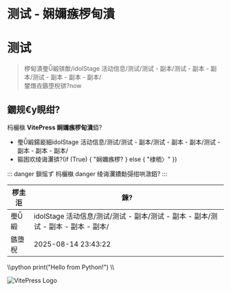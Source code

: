 ﻿# 测试 - 娴嬭瘯椤甸潰
# 测试

> 椤甸潰璺緞锛歕/idolStage 活动信息/测试/测试 - 副本/测试 - 副本 - 副本/测试 - 副本 - 副本 - 副本/\
> 鐢熸垚鏃堕棿锛?now

## 鐗规€у睍绀?
杩欐槸 **VitePress 娴嬭瘯椤甸潰**銆?

- 璺緞鍚嶏細idolStage 活动信息/测试/测试 - 副本/测试 - 副本 - 副本/测试 - 副本 - 副本 - 副本/
- 鏂囦欢绫诲瀷锛?(if (True) { "娴嬭瘯椤? } else { "棣栭〉" })

::: danger 鎻愮ず
杩欐槸 danger 绫诲瀷鐨勬彁绀哄潡銆?
:::

| 椤圭洰 | 鍊?|
| ---- | -- |
| 璺緞 | idolStage 活动信息/测试/测试 - 副本/测试 - 副本 - 副本/测试 - 副本 - 副本 - 副本/ |
| 鏃堕棿 | 2025-08-14 23:43:22 |

\\\python
print("Hello from Python!")
\\\

![VitePress Logo](https://vitepress.dev/vitepress-logo-mini.svg)
